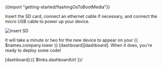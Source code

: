 {{import "getting-started/flashingOsToBootMedia"}}

Insert the SD card, connect an ethernet cable if necessary, and connect the micro USB cable to power up your device.

![insert SD](/img/gifs/insert-sd.gif)

It will take a minute or two for the new device to appear on your {{ $names.company.lower }} [dashboard][dashboard]. When it does, you're ready to deploy some code!

[dashboard]:{{ $links.dashboardUrl }}/
